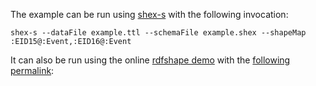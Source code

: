 The example can be run using [shex-s](http://www.weso.es/shex-s/) with the following invocation:

```
shex-s --dataFile example.ttl --schemaFile example.shex --shapeMap :EID15@:Event,:EID16@:Event
```

It can also be run using the online [rdfshape demo](http://rdfshape.weso.es) with the [following permalink](https://tinyurl.com/yxdg7edp):